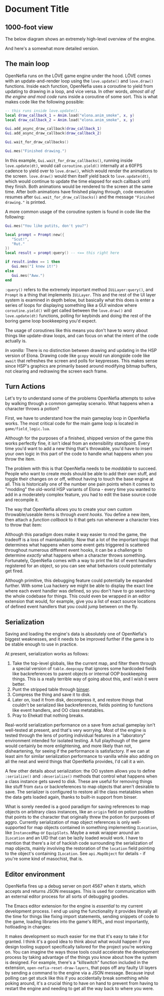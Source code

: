 # Document Title

## 1000-foot view
The below diagram shows an extremely high-level overview of the engine.

And here's a somewhat more detailed version.


## The main loop

OpenNefia runs on the LÖVE game engine under the hood. LÖVE comes with an update-and-render loop using the `love.update()` and `love.draw()` functions. Inside each function, OpenNefia uses a coroutine to yield from updating to drawing in a loop, and vice versa. In other words, *almost all of the engine and mod code* runs inside a coroutine of some sort. This is what makes code like the following possible:

```lua
-- this runs inside love.update().
local draw_callback_1 = Anim.load("elona.anim_smoke", x, y)
local draw_callback_2 = Anim.load("elona.anim_smoke", x, y)

Gui.add_async_draw_callback(draw_callback_1)
Gui.add_async_draw_callback(draw_callback_2)

Gui.wait_for_draw_callbacks()

Gui.mes("Finished drawing.")
```

In this example, `Gui.wait_for_draw_callbacks()`, running inside `love.update(dt)`, would call `coroutine.yield()` internally at a 60FPS cadence to yield over to `love.draw()`, which would render the animations to the screen. `love.draw()` would then itself yield back to `love.update(dt)`, which would continue to update the time elapsed for each callback until they finish. Both animations would be rendered to the screen at the same time. After both animations have finished playing through, code execution resumes after `Gui.wait_for_draw_callbacks()` and the message `"Finished drawing."` is printed.

A more common usage of the coroutine system is found in code like the following:

```lua
Gui.mes("You like putits, don't you?")

local prompt = Prompt:new({
   "Scut!",
   "Rut."
})
local result = prompt:query() -- <== this right here

if result.index == 1 then
   Gui.mes("I knew it!")
else
   Gui.mes("Aww.")
end
```

`:query()` refers to the extremely important method `IUiLayer:query()`, and `Prompt` is a thing that implements `IUiLayer`. This and the rest of the UI layer system is examined in depth below, but basically what this does is enter a series of loops for displaying something like a GUI window where `coroutine.yield()` will get called between the `love.draw()` and `love.update(dt)` functions, polling for keybinds and doing the rest of the boring game loop bookkeeping you'd expect.

The usage of coroutines like this means you don't have to worry about things like update-draw loops, and can focus on what the intent of the code actually is.

*In vanilla:* There is no distinction between drawing and updating in the HSP version of Elona. Drawing code like `gcopy` would run alongside code like `await` that refreshes the screen and polls for keypresses. This makes sense since HSP's graphics are primarily based around modifying bitmap buffers, not clearing and redrawing the screen each frame.

## Turn Actions
Let's try to understand some of the problems OpenNefia attempts to solve by walking through a common gameplay scenario. What happens when a character throws a potion?

First, we have to understand how the main gameplay loop in OpenNefia works. The most critical code for the main game loop is located in `game/field_logic.lua`.




Although for the purposes of a finished, shipped version of the game this works perfectly fine, it isn't ideal from an extensibility standpoint. Every time you'd want to add a new thing that's throwable, you'd have to insert your own logic in this part of the code to handle what happens when you throw the item.


The problem with this is that OpenNefia needs to be *moddable* to succeed. People who want to create mods should be able to add their own stuff, and toggle their changes on or off, without having to touch the base engine at all. This is historically one of the number one pain points when it comes to "modding" the old-world HSP variants of Elona - every time you wanted to add in a moderately complex feature, you had to edit the base source code and recompile it.

The way that OpenNefia allows you to create your own custom throwable/useable items is through *event hooks*. You define a new item, then attach a *function callback* to it that gets run whenever a character tries to throw that item:


Although this paradigm does make it way easier to mod the game, the tradeoff is a loss of maintainability. Now that a lot of the important logic that determines what happens when some event gets triggered is scattered throughout numerous different event hooks, it can be a challenge to determine *exactly* what happens when a character throws something. Fortunately, OpenNefia comes with a way to print the list of event handlers registered for an object, so you can see what behaviors could potentially get fired.


Although primitive, this debugging feature could potentially be expanded further. With some Lua hackery we might be able to display the exact line where each event handler was defined, so you don't have to go searching the whole codebase for things. This could even be wrapped in an editor extension that would, for example, give you a list of exact source locations of defined event handlers that you could jump between on the fly.

## Serialization
Saving and loading the engine's data is absolutely one of OpenNefia's biggest weaknesses, and it needs to be improved further if the game is to be stable enough to use in practice.

At present, serialization works as follows:
1. Take the top-level globals, like the current map, and filter them through a special version of `table.deepcopy` that ignores some hardcoded fields like backreferences to parent objects or internal OOP bookkeeping things. This is a really terrible way of going about this, and I wish it were better.
2. Punt the stripped table through [binser]().
3. Compress the thing and save it to disk.
4. Later on, load it from disk, decompress it, and restore things that couldn't be serialized like backreferences, fields pointing to functions like event handlers, and OO class metatables.
5. Pray to Ehekatl that nothing breaks.

Real-world serialization performance on a save from actual gameplay isn't well-tested at present, and that's very worrying. Most of the engine is tested through the lens of porting individual features in a "laboratory" environment intended for isolated testing. A full playthough of the game would certainly be more enlightening, and more likely than not, disheartening, for seeing if the performance is satisfactory. If we can at least aim for similar serialization performance to vanilla while also adding on all the neat and weird things that OpenNefia provides, I'd call it a win.

A few other details about serialization: the OO system allows you to define `:serialize()` and `:deserialize()` methods that control what happens when a class instance gets saved to disk. These are useful for removing things like stuff from `data` or backreferences to map objects that aren't desirable to save. The serializer is configured to restore all the class metatables when the data gets loaded again, thanks to built-in support from binser.

What is sorely needed is a good paradigm for saving references to map objects on arbitrary class instances, like an `origin` field on potion puddles that points to the character that originally threw the potion for purposes of aggro. Currently serialization of map object references is only well-supported for map objects contained in something implementing `ILocation`, like `InstancedMap` or `EquipSlots`. Maybe a weak wrapper around an `ILocation` and an UID that can be lazily loaded would work. I have to mention that there's a *lot* of hackish code surrounding the serialization of map objects, mainly involving the restoration of the `location` field pointing to the object's containing `ILocation`. See `api.MapObject` for details - if you're some kind of masochist, that is.

## Editor environment
OpenNefia fires up a debug server on port 4567 when it starts, which accepts and returns JSON messages. This is used for communication with an external editor process for all sorts of debugging goodies.

The Emacs editor extension for the engine is *essential* to my current development process. I end up using the functionality it provides literally all the time for things like fixing import statements, sending snippets of code to the game, loading libraries into the game's REPL, and most importantly, hotloading in changes:


It makes development so much easier for me that it's easy to take it for granted. I think it's a good idea to think about what would happen if you design tooling support specifically tailored for the project you're working on. You can imagine the ways those tools could accelerate the development process by taking advantage of the things you know about how the system is designed. For example, there's a "killswitch" function included in the extension, `open-nefia-reset-draw-layers`, that pops off any faulty UI layers by sending a command to the engine via a JSON message. Because input polling can get stuck like this if you accidentally break something while poking around, it's a crucial thing to have on hand to prevent from having to restart the engine and needing to get all the way back to where you were.
